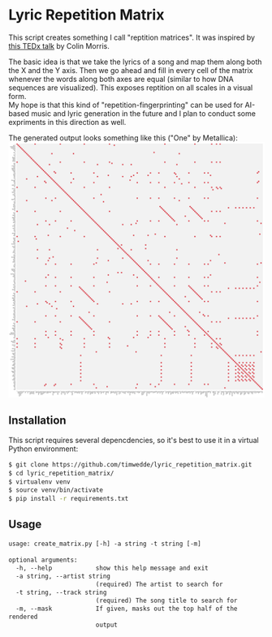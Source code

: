 # Lyric Repetition Matrix
This script creates something I call "reptition matrices". It was inspired by [this TEDx talk](https://youtu.be/_tjFwcmHy5M) by Colin Morris.

The basic idea is that we take the lyrics of a song and map them along both the X and the Y axis. Then we go ahead and fill in every cell of the matrix whenever the words along both axes are equal (similar to how DNA sequences are visualized). This exposes reptition on all scales in a visual form.  
My hope is that this kind of "repetition-fingerprinting" can be used for AI-based music and lyric generation in the future and I plan to conduct some expriments in this direction as well.

The generated output looks something like this ("One" by Metallica):
![Sample Output](https://github.com/timwedde/lyric_repetition_matrix/blob/master/output.png "Sample Output")

## Installation
This script requires several depencdencies, so it's best to use it in a virtual Python environment:
```bash
$ git clone https://github.com/timwedde/lyric_repetition_matrix.git
$ cd lyric_repetition_matrix/
$ virtualenv venv
$ source venv/bin/activate
$ pip install -r requirements.txt
```

## Usage
```
usage: create_matrix.py [-h] -a string -t string [-m]

optional arguments:
  -h, --help            show this help message and exit
  -a string, --artist string
                        (required) The artist to search for
  -t string, --track string
                        (required) The song title to search for
  -m, --mask            If given, masks out the top half of the rendered
                        output
```
